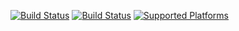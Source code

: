 [![Build Status](https://img.shields.io/circleci/project/github/tudat-team/tudat-cspice/master.svg?style=for-the-badge&logo=circleci)](https://circleci.com/gh/tudat-team/tudat-cspice)
[![Build Status](https://img.shields.io/travis/tudat-team/tudat-cspice/master.svg?logo=travis&style=for-the-badge)](https://travis-ci.org/tudat-team/tudat-cspice)
[![Supported Platforms](https://img.shields.io/conda/pn/tudat-team/tudat-cspice?color=orange&logo=anaconda&style=for-the-badge)](https://anaconda.org/tudat-team/tudat-cspice)
